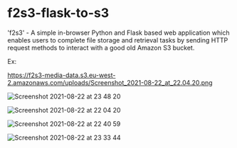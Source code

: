 # f2s3-flask-to-s3
'f2s3' - A simple in-browser Python and Flask based web application which enables users to complete file storage and retrieval tasks by sending HTTP request methods to interact with a good old Amazon S3 bucket. 

Ex: 

https://f2s3-media-data.s3.eu-west-2.amazonaws.com/uploads/Screenshot_2021-08-22_at_22.04.20.png

![Screenshot 2021-08-22 at 23 48 20](https://user-images.githubusercontent.com/23433005/130372481-ce0e9641-28be-4dbd-925d-616bd45b75ae.png)

![Screenshot 2021-08-22 at 22 04 20](https://user-images.githubusercontent.com/23433005/130372514-50c60ebb-12e4-440e-a0a6-2bf796f2fa51.png)

![Screenshot 2021-08-22 at 22 40 59](https://user-images.githubusercontent.com/23433005/130370844-f70d495b-c1cb-4cbc-bf20-07c702fcbf2b.png)

![Screenshot 2021-08-22 at 23 33 44](https://user-images.githubusercontent.com/23433005/130372138-5d07bf98-6b73-45f2-9c67-a083d4d1a654.png)


